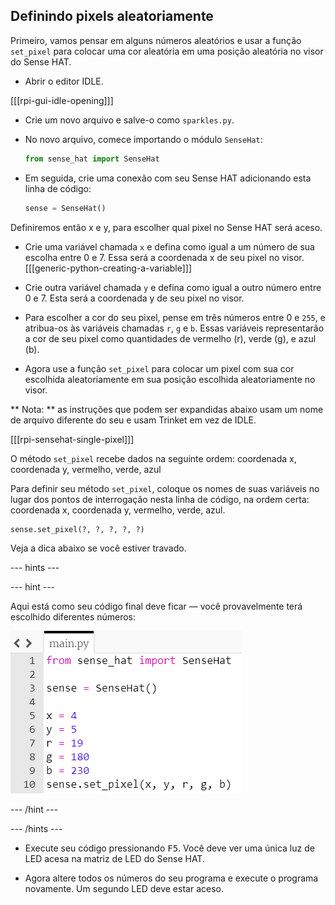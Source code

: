 ## Definindo pixels aleatoriamente

Primeiro, vamos pensar em alguns números aleatórios e usar a função `set_pixel` para colocar uma cor aleatória em uma posição aleatória no visor do Sense HAT.

+ Abrir o editor IDLE.

[[[rpi-gui-idle-opening]]]

+ Crie um novo arquivo e salve-o como `sparkles.py`.

+ No novo arquivo, comece importando o módulo `SenseHat`:

    ```python
    from sense_hat import SenseHat
    ```

+ Em seguida, crie uma conexão com seu Sense HAT adicionando esta linha de código:

    ```python
    sense = SenseHat()
    ```


Definiremos então x e y, para escolher qual pixel no Sense HAT será aceso.

+ Crie uma variável chamada `x` e defina como igual a um número de sua escolha entre 0 e 7. Essa será a coordenada x de seu pixel no visor. [[[generic-python-creating-a-variable]]]

+ Crie outra variável chamada `y` e defina como igual a outro número entre 0 e 7. Esta será a coordenada y de seu pixel no visor.


+ Para escolher a cor do seu pixel, pense em três números entre 0 e `255`, e atribua-os às variáveis chamadas `r`, `g` e `b`. Essas variáveis representarão a cor de seu pixel como quantidades de vermelho (r), verde (g), e azul (b).


+ Agora use a função `set_pixel` para colocar um pixel com sua cor escolhida aleatoriamente em sua posição escolhida aleatoriamente no visor.

** Nota: ** as instruções que podem ser expandidas abaixo usam um nome de arquivo diferente do seu e usam Trinket em vez de IDLE.

[[[rpi-sensehat-single-pixel]]]

O método `set_pixel` recebe dados na seguinte ordem: coordenada x, coordenada y, vermelho, verde, azul

Para definir seu método `set_pixel`, coloque os nomes de suas variáveis no lugar dos pontos de interrogação nesta linha de código, na ordem certa: coordenada x, coordenada y, vermelho, verde, azul.

```python
sense.set_pixel(?, ?, ?, ?, ?)
```

Veja a dica abaixo se você estiver travado.

--- hints ---

--- hint ---

Aqui está como seu código final deve ficar — você provavelmente terá escolhido diferentes números:

![Solução pixel aleatório](images/random-pixel-solution.png)

--- /hint ---

--- /hints ---


+ Execute seu código pressionando <kbd>F5</kbd>. Você deve ver uma única luz de LED acesa na matriz de LED do Sense HAT.

+ Agora altere todos os números do seu programa e execute o programa novamente. Um segundo LED deve estar aceso.
